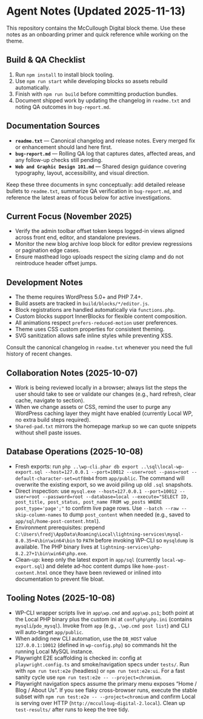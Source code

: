# Agent Notes (Updated 2025-11-13)

This repository contains the McCullough Digital block theme. Use these notes as an onboarding primer and quick reference while working on the theme.

## Build & QA Checklist
1. Run `npm install` to install block tooling.
2. Use `npm run start` while developing blocks so assets rebuild automatically.
3. Finish with `npm run build` before committing production bundles.
4. Document shipped work by updating the changelog in `readme.txt` and noting QA outcomes in `bug-report.md`.

## Documentation Sources
- **`readme.txt`** — Canonical changelog and release notes. Every merged fix or enhancement should land here first.
- **`bug-report.md`** — Rolling QA log that captures dates, affected areas, and any follow-up checks still pending.
- **`Web and Graphic Design 101.md`** — Shared design guidance covering typography, layout, accessibility, and visual direction.

Keep these three documents in sync conceptually: add detailed release bullets to `readme.txt`, summarize QA verification in `bug-report.md`, and reference the latest areas of focus below for active investigations.

## Current Focus (November 2025)
- Verify the admin toolbar offset token keeps logged-in views aligned across front end, editor, and standalone previews.
- Monitor the new blog archive loop block for editor preview regressions or pagination edge cases.
- Ensure masthead logo uploads respect the sizing clamp and do not reintroduce header offset jumps.

## Development Notes
- The theme requires WordPress 5.0+ and PHP 7.4+.
- Build assets are tracked in `build/blocks/*/editor.js`.
- Block registrations are handled automatically via `functions.php`.
- Custom blocks support InnerBlocks for flexible content composition.
- All animations respect `prefers-reduced-motion` user preferences.
- Theme uses CSS custom properties for consistent theming.
- SVG sanitization allows safe inline styles while preventing XSS.

Consult the canonical changelog in `readme.txt` whenever you need the full history of recent changes.

## Collaboration Notes (2025-10-07)
- Work is being reviewed locally in a browser; always list the steps the user should take to see or validate our changes (e.g., hard refresh, clear cache, navigate to section).
- When we change assets or CSS, remind the user to purge any WordPress caching layer they might have enabled (currently Local WP, no extra build steps required).
- `Shared-pad.txt` mirrors the homepage markup so we can quote snippets without shell paste issues.

## Database Operations (2025-10-08)
- Fresh exports: run `php ..\wp-cli.phar db export ..\sql\local-wp-export.sql --host=127.0.0.1 --port=10012 --user=root --pass=root --default-character-set=utf8mb4` from `app/public`. The command will overwrite the existing export, so we avoid piling up old `.sql` snapshots.
- Direct inspection: use `mysql.exe --host=127.0.0.1 --port=10012 --user=root --password=root --database=local --execute="SELECT ID, post_title, post_status, post_name FROM wp_posts WHERE post_type='page';"` to confirm live page rows. Use `--batch --raw --skip-column-names` to dump `post_content` when needed (e.g., saved to `app/sql/home-post-content.html`).
- Environment prerequisites: prepend `C:\Users\fredj\AppData\Roaming\Local\lightning-services\mysql-8.0.35+4\bin\win64\bin` to `PATH` before invoking WP-CLI so `mysqldump` is available. The PHP binary lives at `lightning-services\php-8.2.27+1\bin\win64\php.exe`.
- Clean-up: keep only the latest export in `app/sql` (currently `local-wp-export.sql`) and delete ad-hoc content dumps like `home-post-content.html` once they have been reviewed or inlined into documentation to prevent file bloat.

## Tooling Notes (2025-10-08)
- WP-CLI wrapper scripts live in `app\wp.cmd` and `app\wp.ps1`; both point at the Local PHP binary plus the custom ini at `conf\php\php.ini` (contains `mysqli`/`pdo_mysql`). Invoke from `app` (e.g., `.\wp.cmd post list`) and CLI will auto-target `app/public`.
- When adding new CLI automation, use the `DB_HOST` value `127.0.0.1:10012` (defined in `wp-config.php`) so commands hit the running Local MySQL instance.
- Playwright E2E scaffolding is checked in: config at `playwright.config.ts` and smoke/navigation specs under `tests/`. Run with `npm run test:e2e` (headless) or `npm run test:e2e:ui`. For a fast sanity cycle use `npm run test:e2e -- --project=chromium`.
- Playwright navigation specs assume the primary menu exposes “Home / Blog / About Us”. If you see flaky cross-browser runs, execute the stable subset with `npm run test:e2e -- --project=chromium` and confirm Local is serving over HTTP (`http://mcculloug-digital-2.local`). Clean up `test-results/` after runs to keep the tree tidy.
